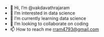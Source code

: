 - 👋 Hi, I’m @vakdavathrajaram
- 👀 I’m interested in data science
- 🌱 I’m currently learning data science
- 💞️ I’m looking to collaborate on coding
- 📫 How to reach me rram4793@gmail.com

<!---
vakdavathrajaram/vakdavathrajaram is a ✨ special ✨ repository because its `README.md` (this file) appears on your GitHub profile.
You can click the Preview link to take a look at your changes.
--->
